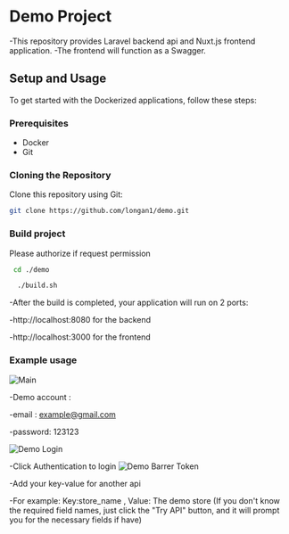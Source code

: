 # Demo Project

-This repository provides  Laravel backend api and Nuxt.js frontend application.
-The frontend will function as a Swagger.
## Setup and Usage

To get started with the Dockerized applications, follow these steps:

### Prerequisites

- Docker
- Git

### Cloning the Repository

Clone this repository using Git:

```bash
git clone https://github.com/longan1/demo.git
```
### Build project

Please authorize if request permission

```bash
 cd ./demo
```
```bash
  ./build.sh
```

-After the build is completed, your application will run on 2 ports:

-http://localhost:8080 for the backend

-http://localhost:3000 for the frontend

### Example usage

![Main](https://i.imgur.com/9VxCm6S.png)

-Demo account : 

-email : example@gmail.com

-password: 123123

![Demo Login](https://i.imgur.com/mqEiROy.png)

-Click Authentication to login
![Demo Barrer Token](https://i.imgur.com/sO2ruC5.png)


-Add your key-value for another api

-For example: Key:store_name , Value: The demo store (If you don't know the required field names, just click the "Try API" button, and it will prompt you for the necessary fields if have)
